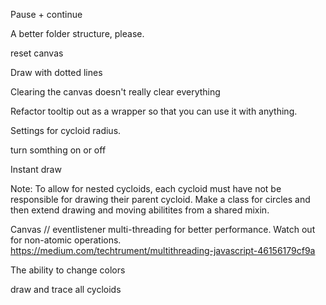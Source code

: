 Pause + continue

A better folder structure, please.

reset canvas

Draw with dotted lines

Clearing the canvas doesn't really clear everything

Refactor tooltip out as a wrapper so that you can use it with anything.

Settings for cycloid radius.

turn somthing on or off

Instant draw

Note: To allow for nested cycloids, each cycloid must have not be responsible for drawing their parent cycloid. Make a class for circles and then extend drawing and moving abilitites from a shared mixin.

Canvas // eventlistener multi-threading for better performance. Watch out for non-atomic operations.
https://medium.com/techtrument/multithreading-javascript-46156179cf9a

The ability to change colors

draw and trace all cycloids
